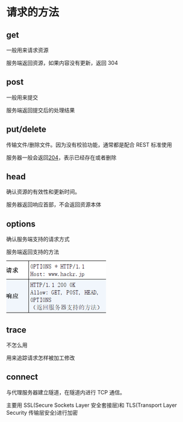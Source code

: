 # 请求的方法

## get

一般用来请求资源

服务端返回资源，如果内容没有更新，返回 304

## post

一般用来提交

服务端返回提交后的处理结果

## put/delete

传输文件/删除文件。因为没有校验功能，通常都是配合 REST 标准使用

服务器一般会返回[204](#xx-正常处理)，表示已经存在或者删除

## head

确认资源的有效性和更新时间。

服务器返回响应首部，不会返回资源本体

## options

确认服务端支持的请求方式

服务端返回支持的方法

![](../images/93c59d612b12755c34d1cbbe6b16025b.png)

## trace

不怎么用

用来追踪请求怎样被加工修改

## connect

与代理服务器建立隧道，在隧道内进行 TCP 通信。

主要用 SSL(Secure Sockets Layer 安全套接层)和 TLS(Transport Layer
Security 传输层安全)进行加密
